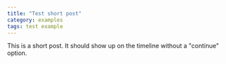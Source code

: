 ```yaml
---
title: "Test short post"
category: examples
tags: test example
---
```


This is a short post.  It should show up on the timeline without a "continue" option.
